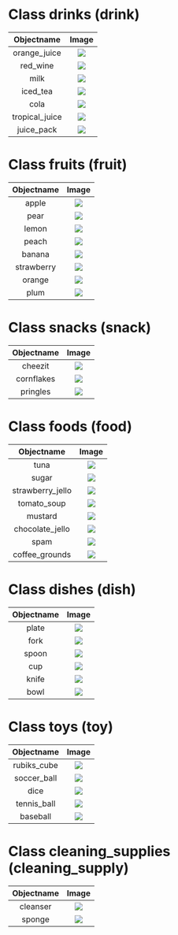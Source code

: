 # Class drinks (drink)

|   Objectname   |                    Image                     |
| :------------: | :------------------------------------------: |
|  orange_juice  |  ![](known_objects/drinks/orange_juice.jpg)  |
|    red_wine    |    ![](known_objects/drinks/red_wine.jpg)    |
|      milk      |      ![](known_objects/drinks/milk.jpg)      |
|    iced_tea    |    ![](known_objects/drinks/iced_tea.jpg)    |
|      cola      |      ![](known_objects/drinks/cola.jpg)      |
| tropical_juice | ![](known_objects/drinks/tropical_juice.jpg) |
|   juice_pack   |   ![](known_objects/drinks/juice_pack.jpg)   |

# Class fruits (fruit)

| Objectname |                  Image                   |
| :--------: | :--------------------------------------: |
|   apple    |   ![](known_objects/fruits/apple.png)    |
|    pear    |    ![](known_objects/fruits/pear.png)    |
|   lemon    |   ![](known_objects/fruits/lemon.png)    |
|   peach    |   ![](known_objects/fruits/peach.png)    |
|   banana   |   ![](known_objects/fruits/banana.png)   |
| strawberry | ![](known_objects/fruits/strawberry.png) |
|   orange   |   ![](known_objects/fruits/orange.png)   |
|    plum    |    ![](known_objects/fruits/plum.png)    |

# Class snacks (snack)

| Objectname |                  Image                   |
| :--------: | :--------------------------------------: |
|  cheezit   |  ![](known_objects/snacks/cheezit.png)   |
| cornflakes | ![](known_objects/snacks/cornflakes.jpg) |
|  pringles  |  ![](known_objects/snacks/pringles.png)  |

# Class foods (food)

|    Objectname    |                    Image                     |
| :--------------: | :------------------------------------------: |
|       tuna       |       ![](known_objects/food/tuna.png)       |
|      sugar       |      ![](known_objects/food/sugar.png)       |
| strawberry_jello | ![](known_objects/food/strawberry_jello.png) |
|   tomato_soup    |   ![](known_objects/food/tomato_soup.png)    |
|     mustard      |     ![](known_objects/food/mustard.png)      |
| chocolate_jello  | ![](known_objects/food/chocolate_jello.png)  |
|       spam       |       ![](known_objects/food/spam.png)       |
|  coffee_grounds  |  ![](known_objects/food/coffee_grounds.png)  |

# Class dishes (dish)

| Objectname |                Image                |
| :--------: | :---------------------------------: |
|   plate    | ![](known_objects/dishes/plate.png) |
|    fork    | ![](known_objects/dishes/fork.png)  |
|   spoon    | ![](known_objects/dishes/spoon.png) |
|    cup     |  ![](known_objects/dishes/cup.png)  |
|   knife    | ![](known_objects/dishes/knife.png) |
|    bowl    | ![](known_objects/dishes/bowl.png)  |

# Class toys (toy)

| Objectname  |                  Image                  |
| :---------: | :-------------------------------------: |
| rubiks_cube | ![](known_objects/toys/rubiks_cube.png) |
| soccer_ball | ![](known_objects/toys/soccer_ball.jpg) |
|    dice     |    ![](known_objects/toys/dice.png)     |
| tennis_ball | ![](known_objects/toys/tennis_ball.png) |
|  baseball   |  ![](known_objects/toys/baseball.png)   |

# Class cleaning_supplies (cleaning_supply)

| Objectname |                       Image                       |
| :--------: | :-----------------------------------------------: |
|  cleanser  | ![](known_objects/cleaning_supplies/cleanser.png) |
|   sponge   |  ![](known_objects/cleaning_supplies/sponge.jpg)  |
